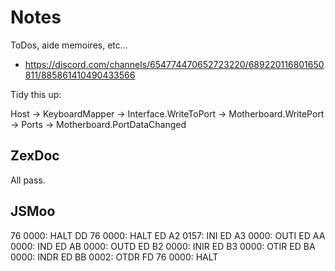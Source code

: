 # Notes

ToDos, aide memoires, etc...

- https://discord.com/channels/654774470652723220/689220116801650811/885861410490433566

Tidy this up:

Host -> KeyboardMapper -> Interface.WriteToPort -> Motherboard.WritePort -> Ports -> Motherboard.PortDataChanged

## ZexDoc

All pass.

## JSMoo

76 0000: HALT
DD 76 0000: HALT
ED A2 0157: INI
ED A3 0000: OUTI
ED AA 0000: IND
ED AB 0000: OUTD
ED B2 0000: INIR
ED B3 0000: OTIR
ED BA 0000: INDR
ED BB 0002: OTDR
FD 76 0000: HALT
